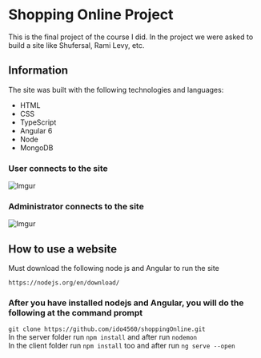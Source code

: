 # Shopping Online Project
This is the final project of the course I did.
In the project we were asked to build a site like Shufersal, Rami Levy, etc.

## Information
The site was built with the following technologies and languages:
- HTML
- CSS
- TypeScript
- Angular 6
- Node
- MongoDB

### User connects to the site
![Imgur](https://image.ibb.co/dbmPiK/098760.gif)

### Administrator connects to the site
![Imgur](https://image.ibb.co/d6EKiK/098760.gif)

## How to use a website
Must download the following node js and Angular to run the site
```
https://nodejs.org/en/download/
```
### After you have installed nodejs and Angular, you will do the following at the command prompt
`git clone https://github.com/ido4560/shoppingOnline.git` <br>
In the server folder run `npm install` and after run `nodemon` <br>
In the client folder run `npm install` too and after run `ng serve --open`<br>
